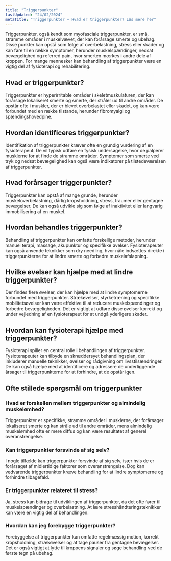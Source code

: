 ```yaml
---
title: "Triggerpunkter"
lastUpdated: "24/02/2024"
metaTitle: "Triggerpunkter – Hvad er triggerpunkter? Læs mere her"
---
```


Triggerpunkter, også kendt som myofasciale triggerpunkter, er små, stramme områder i muskelvævet, der kan forårsage smerte og ubehag. Disse punkter kan opstå som følge af overbelastning, stress eller skader og kan føre til en række symptomer, herunder muskelspændinger, nedsat bevægelighed og referred pain, hvor smerten mærkes i andre dele af kroppen. For mange mennesker kan behandling af triggerpunkter være en vigtig del af fysioterapi og rehabilitering.

## Hvad er triggerpunkter?

Triggerpunkter er hyperirritable områder i skeletmuskulaturen, der kan forårsage lokaliseret smerte og smerte, der stråler ud til andre områder. De opstår ofte i muskler, der er blevet overbelastet eller skadet, og kan være forbundet med en række tilstande, herunder fibromyalgi og spændingshovedpine.

## Hvordan identificeres triggerpunkter?

Identifikation af triggerpunkter kræver ofte en grundig vurdering af en fysioterapeut. De vil typisk udføre en fysisk undersøgelse, hvor de palperer musklerne for at finde de stramme områder. Symptomer som smerte ved tryk og nedsat bevægelighed kan også være indikatorer på tilstedeværelsen af triggerpunkter.

## Hvad forårsager triggerpunkter?

Triggerpunkter kan opstå af mange grunde, herunder muskeloverbelastning, dårlig kropsholdning, stress, traumer eller gentagne bevægelser. De kan også udvikle sig som følge af inaktivitet eller langvarig immobilisering af en muskel.

## Hvordan behandles triggerpunkter?

Behandling af triggerpunkter kan omfatte forskellige metoder, herunder manuel terapi, massage, akupunktur og specifikke øvelser. Fysioterapeuter kan også anvende teknikker som dry needling, hvor nåle indsættes direkte i triggerpunkterne for at lindre smerte og forbedre muskelafslapning.

## Hvilke øvelser kan hjælpe med at lindre triggerpunkter?

Der findes flere øvelser, der kan hjælpe med at lindre symptomerne forbundet med triggerpunkter. Strækøvelser, styrketræning og specifikke mobilitetsøvelser kan være effektive til at reducere muskelspændinger og forbedre bevægeligheden. Det er vigtigt at udføre disse øvelser korrekt og under vejledning af en fysioterapeut for at undgå yderligere skader.

## Hvordan kan fysioterapi hjælpe med triggerpunkter?

Fysioterapi spiller en central rolle i behandlingen af triggerpunkter. Fysioterapeuter kan tilbyde en skræddersyet behandlingsplan, der inkluderer manuelle teknikker, øvelser og rådgivning om livsstilsændringer. De kan også hjælpe med at identificere og adressere de underliggende årsager til triggerpunkterne for at forhindre, at de opstår igen.

## Ofte stillede spørgsmål om triggerpunkter

### Hvad er forskellen mellem triggerpunkter og almindelig muskelømhed?

Triggerpunkter er specifikke, stramme områder i musklerne, der forårsager lokaliseret smerte og kan stråle ud til andre områder, mens almindelig muskelømhed ofte er mere diffus og kan være resultatet af generel overanstrengelse.

### Kan triggerpunkter forsvinde af sig selv?

I nogle tilfælde kan triggerpunkter forsvinde af sig selv, især hvis de er forårsaget af midlertidige faktorer som overanstrengelse. Dog kan vedvarende triggerpunkter kræve behandling for at lindre symptomerne og forhindre tilbagefald.

### Er triggerpunkter relateret til stress?

Ja, stress kan bidrage til udviklingen af triggerpunkter, da det ofte fører til muskelspændinger og overbelastning. At lære stresshåndteringsteknikker kan være en vigtig del af behandlingen.

### Hvordan kan jeg forebygge triggerpunkter?

Forebyggelse af triggerpunkter kan omfatte regelmæssig motion, korrekt kropsholdning, strækøvelser og at tage pauser fra gentagne bevægelser. Det er også vigtigt at lytte til kroppens signaler og søge behandling ved de første tegn på ubehag.